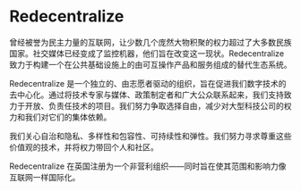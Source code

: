 # 

# Redecentralize

曾经被誉为民主力量的互联网，让少数几个庞然大物积聚的权力超过了大多数民族国家。社交媒体已经变成了监控机器，他们旨在改变这一现状。Redecentralize 致力于构建一个在公共基础设施上的由可互操作产品和服务组成的替代生态系统。

Redecentralize 是一个独立的、由志愿者驱动的组织，旨在促进我们数字技术的去中心化。通过将技术专家与媒体、政策制定者和广大公众联系起来，我们支持致力于开放、负责任技术的项目。我们努力争取选择自由，减少对大型科技公司的权力和我们对它们的集体依赖。

我们关心自治和隐私、多样性和包容性、可持续性和弹性。我们努力寻求尊重这些价值观的技术，并将权力带回个人和社区。

Redecentralize 在英国注册为一个非营利组织——同时旨在使其范围和影响力像互联网一样国际化。

